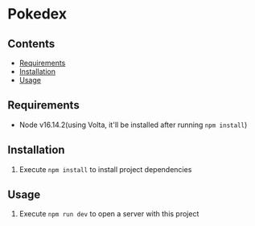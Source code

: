 # Pokedex

## Contents

- [Requirements](#requirements)
- [Installation](#installation)
- [Usage](#usage)

## Requirements

- Node v16.14.2(using Volta, it'll be installed after running `npm install`)

## Installation

1. Execute `npm install` to install project dependencies

## Usage

1. Execute `npm run dev` to open a server with this project
